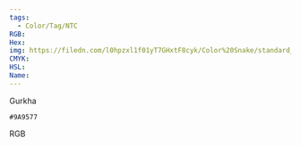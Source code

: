 ```yaml
---
tags:
  - Color/Tag/NTC
RGB:
Hex:
img: https://filedn.com/l0hpzxl1f01yT7GHxtF8cyk/Color%20Snake/standard_csv_to_svg//9A9577.svg
CMYK:
HSL:
Name:
---
```

Gurkha
```palette
#9A9577
```
RGB
